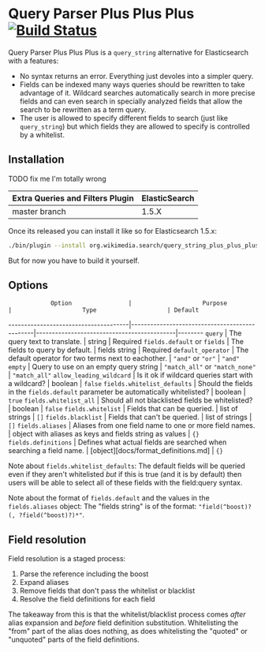 Query Parser Plus Plus Plus [![Build Status](https://integration.wikimedia.org/ci/buildStatus/icon?job=search-query_string_plus_plus_plus)](https://integration.wikimedia.org/ci/job/search-query_string_plus_plus_plus)
===========================

Query Parser Plus Plus Plus is a ```query_string``` alternative for
Elasticsearch with a features:
* No syntax returns an error. Everything just devoles into a simpler query.
* Fields can be indexed many ways queries should be rewritten to take advantage
of it. Wildcard searches automatically search in more precise fields and can
even search in specially analyzed fields that allow the search to be rewritten
as a term query.
* The user is allowed to specify different fields to search (just like
```query_string```) but which fields they are allowed to specify is controlled
by a whitelist.

Installation
------------

TODO fix me I'm totally wrong

| Extra Queries and Filters Plugin |  ElasticSearch  |
|----------------------------------|-----------------|
| master branch                    | 1.5.X           |


Once its released you can install it like so for Elasticsearch 1.5.x:
```bash
./bin/plugin --install org.wikimedia.search/query_string_plus_plus_plus/0.0.1
```
But for now you have to build it yourself.

Options
-------
                Option                |                    Purpose                    |                    Type                    | Default
--------------------------------------|-----------------------------------------------|--------------------------------------------|--------
```query```                           | The query text to translate.                  | string                                     | Required
```fields.default``` or ```fields```  | The fields to query by default.               | fields string                              | Required
```default_operator```                | The default operator for two terms next to eachother. | ```"and"``` or ```"or"```          | ```"and"```
```empty```                           | Query to use on an empty query string         | ```"match_all"``` or ```"match_none"```    | ```"match_all"```
```allow_leading_wildcard```          | Is it ok if wildcard queries start with a wildcard? | boolean                              | ```false```
```fields.whitelist_defaults```       | Should the fields in the ```fields.default``` parameter be automatically whitelisted? | boolean | ```true```
```fields.whitelist_all```            | Should all not blacklisted fields be whitelisted? | boolean                                | ```false```
```fields.whitelist```                | Fields that can be queried.                   | list of strings                            | ```[]```
```fields.blacklist```                | Fields that can't be queried.                 | list of strings                            | ```[]```
```fields.aliases```                  | Aliases from one field name to one or more field names. | object with aliases as keys and fields string as values | ```{}```
```fields.definitions```              | Defines what actual fields are searched when searching a field name. | [object][docs/format_definitions.md] | ```{}```


Note about ```fields.whitelist_defaults```: The default fields will be queried
even if they aren't whitelisted _but_ if this is true (and it is by default)
then users will be able to select all of these fields with the field:query
syntax.

Note about the format of ```fields.default``` and the values in the
```fields.aliases``` object: The "fields string" is of the format:
```"field(^boost)?(, ?field(^boost)?)*"```.

Field resolution
----------------
Field resolution is a staged process:
1. Parse the reference including the boost
2. Expand aliases
3. Remove fields that don't pass the whitelist or blacklist
4. Resolve the field definitions for each field

The takeaway from this is that the whitelist/blacklist process comes _after_
alias expansion and _before_ field definition substitution. Whitelisting the
"from" part of the alias does nothing, as does whitelisting the "quoted" or
"unquoted" parts of the field definitions.

